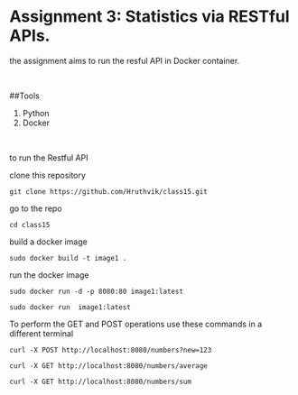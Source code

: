 # Assignment 3: Statistics via RESTful APIs.

<p>the assignment aims to run the resful API in Docker container.</p></br>

##Tools

<ol>
  <li>Python</li>
  <li>Docker</li>
</ol>
</br>

to run the Restful API

<p>clone this repository</p>
<pre><code>git clone https://github.com/Hruthvik/class15.git</code></pre>

<p>go to the repo</p>
<pre><code>cd class15</code></pre>

<p> build a docker image</p>
<pre><code>sudo docker build -t image1 .</code></pre>

<p> run the docker image</p>
<pre><code>sudo docker run -d -p 8080:80 image1:latest</code></pre>
<pre><code>sudo docker run  image1:latest</code></pre>

<p>To perform the GET and POST operations use these commands in a different terminal</p>

<pre><code>curl -X POST http://localhost:8080/numbers?new=123</code></pre>

<pre><code>curl -X GET http://localhost:8080/numbers/average</code></pre>
<pre><code>curl -X GET http://localhost:8080/numbers/sum</code></pre>

